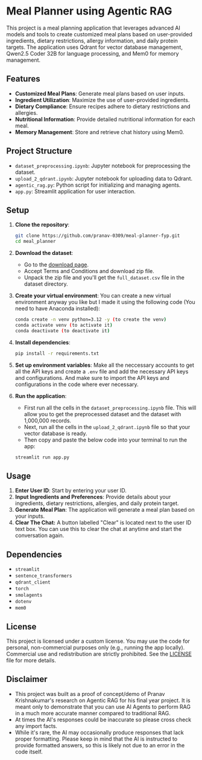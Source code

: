 # Meal Planner using Agentic RAG

This project is a meal planning application that leverages advanced AI models and tools to create customized meal plans based on user-provided ingredients, dietary restrictions, allergy information, and daily protein targets. The application uses Qdrant for vector database management, Qwen2.5 Coder 32B for language processing, and Mem0 for memory management.

## Features

- **Customized Meal Plans**: Generate meal plans based on user inputs.
- **Ingredient Utilization**: Maximize the use of user-provided ingredients.
- **Dietary Compliance**: Ensure recipes adhere to dietary restrictions and allergies.
- **Nutritional Information**: Provide detailed nutritional information for each meal.
- **Memory Management**: Store and retrieve chat history using Mem0.

## Project Structure

- `dataset_preprocessing.ipynb`: Jupyter notebook for preprocessing the dataset.
- `upload_2_qdrant.ipynb`: Jupyter notebook for uploading data to Qdrant.
- `agentic_rag.py`: Python script for initializing and managing agents.
- `app.py`: Streamlit application for user interaction.

## Setup

1. **Clone the repository**:
    ```bash
    git clone https://github.com/pranav-0309/meal-planner-fyp.git
    cd meal_planner
    ```

2.  **Download the dataset**:
    - Go to the [download page](https://recipenlg.cs.put.poznan.pl/dataset).
    - Accept Terms and Conditions and download zip file.
    - Unpack the zip file and you'll get the `full_dataset.csv` file in the dataset directory. 

3. **Create your virtual environment**:
    You can create a new virtual environment anyway you like but I made it using the following code (You need to have Anaconda installed):
    ```bash
    conda create -n venv python=3.12 -y (to create the venv)
    conda activate venv (to activate it)
    conda deactivate (to deactivate it)
    ```

2. **Install dependencies**:
    ```bash
    pip install -r requirements.txt
    ```

3. **Set up environment variables**:
    Make all the neccessary accounts to get all the API keys and create a `.env` file and add the necessary API keys and configurations. And make sure to import the API keys and configurations in the code where ever necessary.

4. **Run the application**:
    - First run all the cells in the `dataset_preprocessing.ipynb` file. This will allow you to get the preprocessed dataset and the dataset with 1,000,000 records.
    - Next, run all the cells in the `upload_2_qdrant.ipynb` file so that your vector database is ready.
    - Then copy and paste the below code into your terminal to run the app:
    ```bash
    streamlit run app.py
    ```

## Usage

1. **Enter User ID**: Start by entering your user ID.
2. **Input Ingredients and Preferences**: Provide details about your ingredients, dietary restrictions, allergies, and daily protein target.
3. **Generate Meal Plan**: The application will generate a meal plan based on your inputs.
4. **Clear The Chat:** A button labelled "Clear" is located next to the user ID text box. You can use this to clear the chat at anytime and start the conversation again.

## Dependencies

- `streamlit`
- `sentence_transformers`
- `qdrant_client`
- `torch`
- `smolagents`
- `dotenv`
- `mem0`

## License

This project is licensed under a custom license. You may use the code for personal, non-commercial purposes only (e.g., running the app locally). Commercial use and redistribution are strictly prohibited. See the [LICENSE](./LICENSE) file for more details.

## Disclaimer

- This project was built as a proof of concept/demo of Pranav Krishnakumar's research on Agentic RAG for his final year project. It is meant only to demonstrate that you can use AI Agents to perform RAG in a much more accurate manner compared to traditional RAG.
- At times the AI's responses could be inaccurate so please cross check any import facts.
- While it's rare, the AI may occasionally produce responses that lack proper formatting. Please keep in mind that the AI is instructed to provide formatted answers, so this is likely not due to an error in the code itself.
